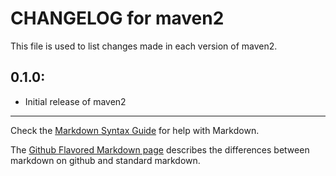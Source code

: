 # CHANGELOG for maven2

This file is used to list changes made in each version of maven2.

## 0.1.0:

* Initial release of maven2

- - -
Check the [Markdown Syntax Guide](http://daringfireball.net/projects/markdown/syntax) for help with Markdown.

The [Github Flavored Markdown page](http://github.github.com/github-flavored-markdown/) describes the differences between markdown on github and standard markdown.
